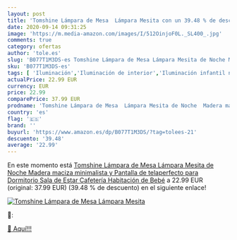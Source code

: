 ```yaml
---
layout: post
title: 'Tomshine Lámpara de Mesa  Lámpara Mesita con un 39.48 % de descuento'
date: 2020-09-14 09:31:25
image: 'https://m.media-amazon.com/images/I/512OinjoF0L._SL400_.jpg'
comments: true
category: ofertas
author: 'tole.es'
slug: 'B077T1M3DS-es Tomshine Lámpara de Mesa Lámpara Mesita de Noche Madera...'
sku: 'B077T1M3DS-es'
tags: [ 'Iluminación','Iluminación de interior','Iluminación infantil nocturna','Lámparas e iluminación infantil','Monos para bebés niño','Ropa','Ropa de una pieza para bebés niño','Ropa para bebés','Ropa para bebés niño','bebé', ]
actualPrice: 22.99 EUR
currency: EUR
price: 22.99
comparePrice: 37.99 EUR
prodname: 'Tomshine Lámpara de Mesa  Lámpara Mesita de Noche  Madera maciza minimalista y Pantalla de telaperfecto para Dormitorio  Sala de Estar  Cafetería  Habitación de Bebé'
country: 'es'
flag: '🇪🇸'
brand: ''
buyurl: 'https://www.amazon.es/dp/B077T1M3DS/?tag=tolees-21'
descuento: '39.48'
average: '22.99'
---
```


En este momento está [Tomshine Lámpara de Mesa  Lámpara Mesita de Noche  Madera maciza minimalista y Pantalla de telaperfecto para Dormitorio  Sala de Estar  Cafetería  Habitación de Bebé](https://www.amazon.es/dp/B077T1M3DS/?tag=tolees-21) a 22.99 EUR (original: 37.99 EUR) (39.48 %  de descuento) en el siguiente enlace!

[![Tomshine Lámpara de Mesa  Lámpara Mesita](https://m.media-amazon.com/images/I/512OinjoF0L._SL400_.jpg)](https://www.amazon.es/dp/B077T1M3DS/?tag=tolees-21)

🔎:


[🛒 Aquí!!!](https://www.amazon.es/dp/B077T1M3DS/?tag=tolees-21)
